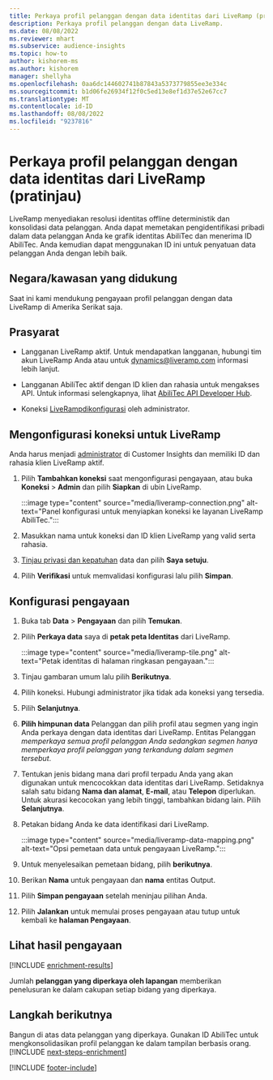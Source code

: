 ```yaml
---
title: Perkaya profil pelanggan dengan data identitas dari LiveRamp (pratinjau)
description: Perkaya profil pelanggan dengan data LiveRamp.
ms.date: 08/08/2022
ms.reviewer: mhart
ms.subservice: audience-insights
ms.topic: how-to
author: kishorem-ms
ms.author: kishorem
manager: shellyha
ms.openlocfilehash: 0aa6dc144602741b87843a5373779855ee3e334c
ms.sourcegitcommit: b1d06fe26934f12f0c5ed13e8ef1d37e52e67cc7
ms.translationtype: MT
ms.contentlocale: id-ID
ms.lasthandoff: 08/08/2022
ms.locfileid: "9237816"
---
```

# <a name="enrich-customer-profiles-with-identity-data-from-liveramp-preview"></a>Perkaya profil pelanggan dengan data identitas dari LiveRamp (pratinjau)

LiveRamp menyediakan resolusi identitas offline deterministik dan konsolidasi data pelanggan. Anda dapat memetakan pengidentifikasi pribadi dalam data pelanggan Anda ke grafik identitas AbiliTec dan menerima ID AbiliTec. Anda kemudian dapat menggunakan ID ini untuk penyatuan data pelanggan Anda dengan lebih baik.

## <a name="supported-countriesregions"></a>Negara/kawasan yang didukung

Saat ini kami mendukung pengayaan profil pelanggan dengan data LiveRamp di Amerika Serikat saja.

## <a name="prerequisites"></a>Prasyarat

- Langganan LiveRamp aktif. Untuk mendapatkan langganan, hubungi tim akun LiveRamp Anda atau untuk [dynamics@liveramp.com](mailto:dynamics@liveramp.com) informasi lebih lanjut.

- Langganan AbiliTec aktif dengan ID klien dan rahasia untuk mengakses API. Untuk informasi selengkapnya, lihat [AbiliTec API Developer Hub](https://developers.liveramp.com/abilitec-api/).

- Koneksi [LiveRamp](connections.md)[dikonfigurasi](#configure-the-connection-for-liveramp) oleh administrator.

## <a name="configure-the-connection-for-liveramp"></a>Mengonfigurasi koneksi untuk LiveRamp

Anda harus menjadi [administrator](permissions.md#admin) di Customer Insights dan memiliki ID dan rahasia klien LiveRamp aktif.

1. Pilih **Tambahkan koneksi** saat mengonfigurasi pengayaan, atau buka **Koneksi** > **Admin** dan pilih **Siapkan** di ubin LiveRamp.

   :::image type="content" source="media/liveramp-connection.png" alt-text="Panel konfigurasi untuk menyiapkan koneksi ke layanan LiveRamp AbiliTec.":::

1. Masukkan nama untuk koneksi dan ID klien LiveRamp yang valid serta rahasia.

1. [Tinjau privasi dan kepatuhan](connections.md#data-privacy-and-compliance) data dan pilih **Saya setuju**.

1. Pilih **Verifikasi** untuk memvalidasi konfigurasi lalu pilih **Simpan**.

## <a name="configure-the-enrichment"></a>Konfigurasi pengayaan

1. Buka tab **Data** > **Pengayaan** dan pilih **Temukan**.

1. Pilih **Perkaya data** saya di **petak peta Identitas** dari LiveRamp.

   :::image type="content" source="media/liveramp-tile.png" alt-text="Petak identitas di halaman ringkasan pengayaan.":::

1. Tinjau gambaran umum lalu pilih **Berikutnya**.

1. Pilih koneksi. Hubungi administrator jika tidak ada koneksi yang tersedia.

1. Pilih **Selanjutnya**.

1. **Pilih himpunan data** Pelanggan dan pilih profil atau segmen yang ingin Anda perkaya dengan data identitas dari LiveRamp. Entitas Pelanggan *memperkaya semua profil pelanggan Anda sedangkan segmen hanya memperkaya profil pelanggan yang terkandung dalam segmen tersebut*.

1. Tentukan jenis bidang mana dari profil terpadu Anda yang akan digunakan untuk mencocokkan data identitas dari LiveRamp. Setidaknya salah satu bidang **Nama dan alamat**, **E-mail**, atau **Telepon** diperlukan. Untuk akurasi kecocokan yang lebih tinggi, tambahkan bidang lain. Pilih **Selanjutnya**.

1. Petakan bidang Anda ke data identifikasi dari LiveRamp.

   :::image type="content" source="media/liveramp-data-mapping.png" alt-text="Opsi pemetaan data untuk pengayaan LiveRamp.":::

1. Untuk menyelesaikan pemetaan bidang, pilih **berikutnya**.

1. Berikan **Nama** untuk pengayaan dan **nama** entitas Output.

1. Pilih **Simpan pengayaan** setelah meninjau pilihan Anda.

1. Pilih **Jalankan** untuk memulai proses pengayaan atau tutup untuk kembali ke **halaman Pengayaan**.

## <a name="view-enrichment-results"></a>Lihat hasil pengayaan

[!INCLUDE [enrichment-results](includes/enrichment-results.md)]

Jumlah **pelanggan yang diperkaya oleh lapangan** memberikan penelusuran ke dalam cakupan setiap bidang yang diperkaya.

## <a name="next-steps"></a>Langkah berikutnya

Bangun di atas data pelanggan yang diperkaya. Gunakan ID AbiliTec untuk mengkonsolidasikan profil pelanggan ke dalam tampilan berbasis orang.
[!INCLUDE [next-steps-enrichment](includes/next-steps-enrichment.md)]

[!INCLUDE [footer-include](includes/footer-banner.md)]
